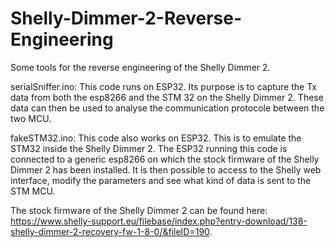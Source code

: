 # Shelly-Dimmer-2-Reverse-Engineering

Some tools for the reverse engineering of the Shelly Dimmer 2.

serialSniffer.ino: This code runs on ESP32. Its purpose is to capture the Tx data from both the esp8266 and the STM 32 on the Shelly Dimmer 2. These data can then be used to analyse the communication protocole between the two MCU.

fakeSTM32.ino: This code also works on ESP32. This is to emulate the STM32 inside the Shelly Dimmer 2. The ESP32 running this code is connected to a generic esp8266 on which the stock firmware of the Shelly Dimmer 2 has been installed. It is then possible to access to the Shelly web interface, modify the parameters and see what kind of data is sent to the STM MCU.

The stock firmware of the Shelly Dimmer 2 can be found here: https://www.shelly-support.eu/filebase/index.php?entry-download/138-shelly-dimmer-2-recovery-fw-1-8-0/&fileID=190.
